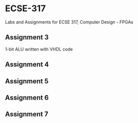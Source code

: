 # ECSE-317
Labs and Assignments for ECSE 317, Computer Design - FPGAs

## Assignment 3
1-bit ALU written with VHDL code

## Assignment 4


## Assignment 5


## Assignment 6


## Assignment 7
